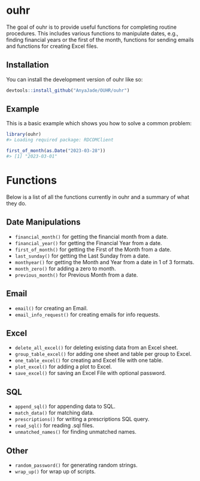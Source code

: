 
<!-- README.md is generated from README.Rmd. Please edit that file -->

# ouhr

<!-- badges: start -->
<!-- badges: end -->

The goal of ouhr is to provide useful functions for completing routine
procedures. This includes various functions to manipulate dates, e.g.,
finding financial years or the first of the month, functions for sending
emails and functions for creating Excel files.

## Installation

You can install the development version of ouhr like so:

``` r
devtools::install_github("AnyaJade/OUHR/ouhr")
```

## Example

This is a basic example which shows you how to solve a common problem:

``` r
library(ouhr)
#> Loading required package: RDCOMClient

first_of_month(as.Date("2023-03-28"))
#> [1] "2023-03-01"
```

# Functions

Below is a list of all the functions currently in ouhr and a summary of
what they do.

## Date Manipulations

- `financial_month()` for getting the financial month from a date.
- `financial_year()` for getting the Financial Year from a date.
- `first_of_month()` for getting the First of the Month from a date.
- `last_sunday()` for getting the Last Sunday from a date.
- `monthyear()` for getting the Month and Year from a date in 1 of 3
  formats.
- `month_zero()` for adding a zero to month.
- `previous_month()` for Previous Month from a date.

## Email

- `email()` for creating an Email.
- `email_info_request()` for creating emails for info requests.

## Excel

- `delete_all_excel()` for deleting existing data from an Excel sheet.
- `group_table_excel()` for adding one sheet and table per group to
  Excel.
- `one_table_excel()` for creating and Excel file with one table.
- `plot_excel()` for adding a plot to Excel.
- `save_excel()` for saving an Excel File with optional password.

## SQL

- `append_sql()` for appending data to SQL.
- `match_data()` for matching data.
- `prescriptions()` for writing a prescriptions SQL query.
- `read_sql()` for reading .sql files.
- `unmatched_names()` for finding unmatched names.

## Other

- `random_password()` for generating random strings.
- `wrap_up()` for wrap up of scripts.
